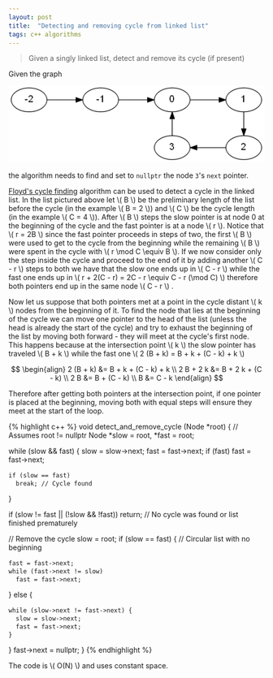 ```yaml
---
layout: post
title:  "Detecting and removing cycle from linked list"
tags: c++ algorithms
---
```


> Given a singly linked list, detect and remove its cycle (if present)

Given the graph

![image](/images/posts/detectingandremovingcyclelinkedlist1.png)

the algorithm needs to find and set to `nullptr` the node `3`'s `next` pointer.

[Floyd's cycle finding](https://en.wikipedia.org/wiki/Cycle_detection#Floyd's_Tortoise_and_Hare) algorithm can be used to detect a cycle in the linked list. In the list pictured above let \\( B \\) be the preliminary length of the list before the cycle (in the example \\( B = 2 \\)) and \\( C \\) be the cycle length (in the example \\( C = 4 \\)). After \\( B \\) steps the slow pointer is at node 0 at the beginning of the cycle and the fast pointer is at a node \\( r \\). Notice that \\( r = 2B \\) since the fast pointer proceeds in steps of two, the first \\( B \\) were used to get to the cycle from the beginning while the remaining \\( B \\) were spent in the cycle with \\( r \mod C \equiv B \\). If we now consider only the step inside the cycle and proceed to the end of it by adding another \\( C - r \\) steps to both we have that the slow one ends up in \\( C - r \\) while the fast one ends up in \\( r + 2(C - r) = 2C - r  \equiv C - r (\mod C) \\) therefore both pointers end up in the same node \\( C - r \\) .

Now let us suppose that both pointers met at a point in the cycle distant \\( k \\) nodes from the beginning of it. To find the node that lies at the beginning of the cycle we can move one pointer to the head of the list (unless the head is already the start of the cycle) and try to exhaust the beginning of the list by moving both forward - they will meet at the cycle's first node. This happens because at the intersection point \\( k \\) the slow pointer has traveled \\( B + k \\) while the fast one \\( 2 (B + k) = B + k + (C - k) + k \\)

$$
\begin{align}
2  (B + k) &= B + k + (C - k) + k \\
2  B + 2  k &= B + 2  k + (C - k) \\
2  B &= B + (C - k) \\
B &= C - k
\end{align}
$$

Therefore after getting both pointers at the intersection point, if one pointer is placed at the beginning, moving both with equal steps will ensure they meet at the start of the loop.

{% highlight c++ %}
void detect_and_remove_cycle (Node *root) { // Assumes root != nullptr
  Node *slow = root, *fast = root;

  while (slow && fast) {
    slow = slow->next;
    fast = fast->next;
    if (fast) fast = fast->next;

    if (slow == fast)
      break; // Cycle found
  }

  if (slow != fast || (!slow && !fast))
    return; // No cycle was found or list finished prematurely

  // Remove the cycle
  slow = root;
  if (slow == fast) { // Circular list with no beginning

    fast = fast->next;
    while (fast->next != slow)
      fast = fast->next;

  } else {

    while (slow->next != fast->next) {
      slow = slow->next;
      fast = fast->next;
    }

  }
  fast->next = nullptr;
}
{% endhighlight %}

The code is \\( O(N) \\) and uses constant space.
